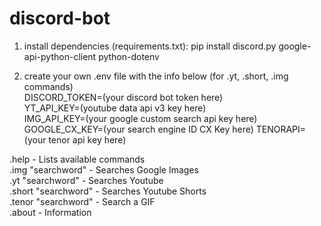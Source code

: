 # discord-bot
1. install dependencies (requirements.txt): pip install discord.py google-api-python-client python-dotenv

2. create your own .env file with the info below (for .yt, .short, .img commands)<br>
DISCORD_TOKEN=(your discord bot token here)<br>
YT_API_KEY=(youtube data api v3 key here)<br>
IMG_API_KEY=(your google custom search api key here)<br>
GOOGLE_CX_KEY=(your search engine ID CX Key here)
TENORAPI=(your tenor api key here)

.help - Lists available commands<br>
.img "searchword"  -  Searches Google Images<br>
.yt "searchword"  -  Searches Youtube<br>
.short "searchword"  -  Searches Youtube Shorts<br>
.tenor "searchword" - Search a GIF<br>
.about  -  Information